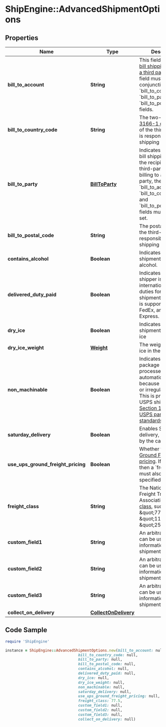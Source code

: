 # ShipEngine::AdvancedShipmentOptions

## Properties

Name | Type | Description | Notes
------------ | ------------- | ------------- | -------------
**bill_to_account** | **String** | This field is used to [bill shipping costs to a third party](https://www.shipengine.com/docs/shipping/bill-to-third-party/). This field must be used in conjunction with the &#x60;bill_to_country_code&#x60;, &#x60;bill_to_party&#x60;, and &#x60;bill_to_postal_code&#x60; fields.  | [optional] [default to &#39;null&#39;]
**bill_to_country_code** | **String** | The two-letter [ISO 3166-1 country code](https://en.wikipedia.org/wiki/ISO_3166-1) of the third-party that is responsible for shipping costs.  | [optional] 
**bill_to_party** | [**BillToParty**](BillToParty.md) | Indicates whether to bill shipping costs to the recipient or to a third-party.  When billing to a third-party, the &#x60;bill_to_account&#x60;, &#x60;bill_to_country_code&#x60;, and &#x60;bill_to_postal_code&#x60; fields must also be set.  | [optional] 
**bill_to_postal_code** | **String** | The postal code of the third-party that is responsible for shipping costs.  | [optional] [default to &#39;null&#39;]
**contains_alcohol** | **Boolean** | Indicates that the shipment contains alcohol. | [optional] [default to false]
**delivered_duty_paid** | **Boolean** | Indicates that the shipper is paying the international delivery duties for this shipment.  This option is supported by UPS, FedEx, and DHL Express.  | [optional] [default to false]
**dry_ice** | **Boolean** | Indicates if the shipment contain dry ice | [optional] [default to false]
**dry_ice_weight** | [**Weight**](Weight.md) | The weight of the dry ice in the shipment | [optional] 
**non_machinable** | **Boolean** | Indicates that the package cannot be processed automatically because it is too large or irregularly shaped. This is primarily for USPS shipments.  See [Section 1.2 of the USPS parcel standards](https://pe.usps.com/text/dmm300/101.htm#ep1047495) for details.  | [optional] [default to false]
**saturday_delivery** | **Boolean** | Enables Saturday delivery, if supported by the carrier. | [optional] [default to false]
**use_ups_ground_freight_pricing** | **Boolean** | Whether to use [UPS Ground Freight pricing](https://www.shipengine.com/docs/shipping/ups-ground-freight/). If enabled, then a &#x60;freight_class&#x60; must also be specified.  | [optional] 
**freight_class** | **String** | The National Motor Freight Traffic Association [freight class](http://www.nmfta.org/pages/nmfc?AspxAutoDetectCookieSupport&#x3D;1), such as \&quot;77.5\&quot;, \&quot;110\&quot;, or \&quot;250\&quot;.  | [optional] [default to &#39;null&#39;]
**custom_field1** | **String** | An arbitrary field that can be used to store information about the shipment.  | [optional] [default to &#39;null&#39;]
**custom_field2** | **String** | An arbitrary field that can be used to store information about the shipment.  | [optional] [default to &#39;null&#39;]
**custom_field3** | **String** | An arbitrary field that can be used to store information about the shipment.  | [optional] [default to &#39;null&#39;]
**collect_on_delivery** | [**CollectOnDelivery**](CollectOnDelivery.md) |  | [optional] 

## Code Sample

```ruby
require 'ShipEngine'

instance = ShipEngine::AdvancedShipmentOptions.new(bill_to_account: null,
                                 bill_to_country_code: null,
                                 bill_to_party: null,
                                 bill_to_postal_code: null,
                                 contains_alcohol: null,
                                 delivered_duty_paid: null,
                                 dry_ice: null,
                                 dry_ice_weight: null,
                                 non_machinable: null,
                                 saturday_delivery: null,
                                 use_ups_ground_freight_pricing: null,
                                 freight_class: 77.5,
                                 custom_field1: null,
                                 custom_field2: null,
                                 custom_field3: null,
                                 collect_on_delivery: null)
```


